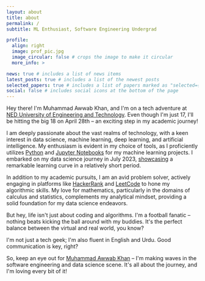 ```yaml
---
layout: about
title: about
permalink: /
subtitle: ML Enthusiast, Software Engineering Undergrad

profile:
  align: right
  image: prof_pic.jpg
  image_circular: false # crops the image to make it circular
  more_info: >

news: true # includes a list of news items
latest_posts: true # includes a list of the newest posts
selected_papers: true # includes a list of papers marked as "selected={true}"
social: false # includes social icons at the bottom of the page
---
```


Hey there! I'm Muhammad Awwab Khan, and I'm on a tech adventure at [NED University of Engineering and Technology](https://www.neduet.edu.pk/). Even though I'm just 17, I'll be hitting the big 18 on April 28th – an exciting step in my academic journey!

I am deeply passionate about the vast realms of technology, with a keen interest in data science, machine learning, deep learning, and artificial intelligence. My enthusiasm is evident in my choice of tools, as I proficiently utilizes [Python](https://www.python.org/) and [Jupyter Notebooks](https://jupyter.org/) for my machine learning projects. I embarked on my data science journey in July 2023, [showcasing](https://www.datacamp.com/portfolio/marhamkhank) a remarkable learning curve in a relatively short period. 

In addition to my academic pursuits, I am an avid problem solver, actively engaging in platforms like [HackerRank](https://www.hackerrank.com/profile/mawwabkhank2006) and [LeetCode](https://leetcode.com/mawwabkhank2006/) to hone my algorithmic skills. My love for mathematics, particularly in the domains of calculus and statistics, complements my analytical mindset, providing a solid foundation for my data science endeavors.

But hey, life isn't just about coding and algorithms. I'm a football fanatic – nothing beats kicking the ball around with my buddies. It's the perfect balance between the virtual and real world, you know?

I'm not just a tech geek; I'm also fluent in English and Urdu. Good communication is key, right?

So, keep an eye out for [Muhammad Awwab Khan](https://www.linkedin.com/in/muhammad-awwab-khan/) – I'm making waves in the software engineering and data science scene. It's all about the journey, and I'm loving every bit of it!
